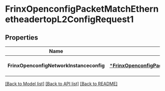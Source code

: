 # FrinxOpenconfigPacketMatchEthernetheadertopL2ConfigRequest1

## Properties
Name | Type | Description | Notes
------------ | ------------- | ------------- | -------------
**FrinxOpenconfigNetworkInstanceconfig** | [***FrinxOpenconfigPacketMatchEthernetheadertopL2Config**](frinx.openconfig.packet.match.ethernetheadertop.l2.Config.md) |  | [optional] [default to null]

[[Back to Model list]](../README.md#documentation-for-models) [[Back to API list]](../README.md#documentation-for-api-endpoints) [[Back to README]](../README.md)


